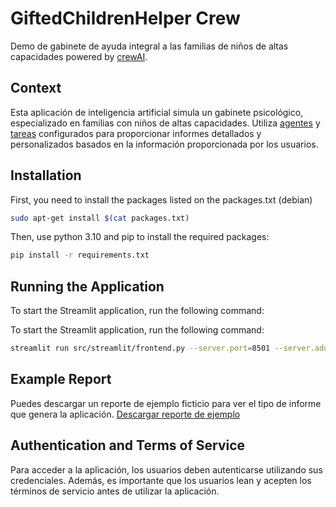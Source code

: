# GiftedChildrenHelper Crew

Demo de gabinete de ayuda integral a las familias de niños de altas capacidades
powered by [crewAI](https://crewai.com). 

## Context

Esta aplicación de inteligencia artificial simula un gabinete psicológico, especializado en familias con niños de altas capacidades. Utiliza [agentes](src/gifted_children_helper/config/agents.yaml) y [tareas](src/gifted_children_helper/config/tasks.yaml) configurados para proporcionar informes detallados y personalizados basados en la información proporcionada por los usuarios.

## Installation

First, you need to install the packages listed on the packages.txt (debian)

```bash
sudo apt-get install $(cat packages.txt)
```

Then, use python 3.10 and pip to install the required packages:

```bash
pip install -r requirements.txt
```

## Running the Application

To start the Streamlit application, run the following command:


To start the Streamlit application, run the following command:
```bash
streamlit run src/streamlit/frontend.py --server.port=8501 --server.address=0.0.0.0
```

## Example Report

Puedes descargar un reporte de ejemplo ficticio para ver el tipo de informe que genera la aplicación.
[Descargar reporte de ejemplo](https://example.com/reporte-ejemplo.pdf)

## Authentication and Terms of Service

Para acceder a la aplicación, los usuarios deben autenticarse utilizando sus credenciales. Además, es importante que los usuarios lean y acepten los términos de servicio antes de utilizar la aplicación.
